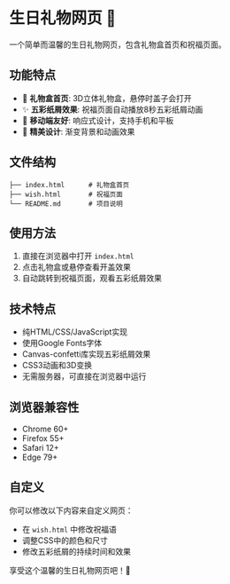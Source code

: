 # 生日礼物网页 🎁

一个简单而温馨的生日礼物网页，包含礼物盒首页和祝福页面。

## 功能特点

- 🎁 **礼物盒首页**: 3D立体礼物盒，悬停时盖子会打开
- ✨ **五彩纸屑效果**: 祝福页面自动播放8秒五彩纸屑动画
- 📱 **移动端友好**: 响应式设计，支持手机和平板
- 🎨 **精美设计**: 渐变背景和动画效果

## 文件结构

```
├── index.html      # 礼物盒首页
├── wish.html       # 祝福页面
└── README.md       # 项目说明
```

## 使用方法

1. 直接在浏览器中打开 `index.html`
2. 点击礼物盒或悬停查看开盖效果
3. 自动跳转到祝福页面，观看五彩纸屑效果

## 技术特点

- 纯HTML/CSS/JavaScript实现
- 使用Google Fonts字体
- Canvas-confetti库实现五彩纸屑效果
- CSS3动画和3D变换
- 无需服务器，可直接在浏览器中运行

## 浏览器兼容性

- Chrome 60+
- Firefox 55+
- Safari 12+
- Edge 79+

## 自定义

你可以修改以下内容来自定义网页：

- 在 `wish.html` 中修改祝福语
- 调整CSS中的颜色和尺寸
- 修改五彩纸屑的持续时间和效果

享受这个温馨的生日礼物网页吧！🎉 